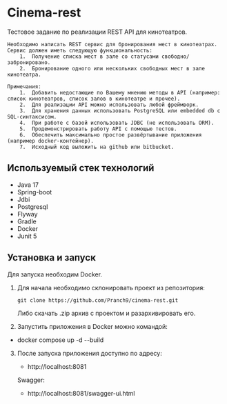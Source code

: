 
# Cinema-rest

Тестовое задание по реализации REST API для кинотеатров.
```
Необходимо написать REST сервис для бронирования мест в кинотеатрах. Сервис должен иметь следующую функциональность:
    1.  Получение списка мест в зале со статусами свободно/забронировано.
    2.  Бронирование одного или нескольких свободных мест в зале кинотеатра.

Примечания:
    1.  Добавить недостающие по Вашему мнению методы в API (например: список кинотеатров, список залов в кинотеатре и прочее).
    2.  Для реализации API можно использовать любой фреймворк.
    3.  Для хранения данных использовать PostgreSQL или embedded db c SQL-синтаксисом.
    4.  При работе с базой использовать JDBC (не использовать ORM).
    5.  Продемонстрировать работу API с помощью тестов.
    6.  Обеспечить максимально простое развёртывание приложения (например docker-контейнер).
    7.  Исходный код выложить на github или bitbucket.
```

## Используемый стек технологий

- Java 17
- Spring-boot
- Jdbi
- Postgresql
- Flyway
- Gradle
- Docker
- Junit 5

## Установка и запуск

Для запуска необходим Docker.

1. Для начала необходимо склонировать проект из репозитория:
    ```
    git clone https://github.com/Pranch9/cinema-rest.git
    ```
    Либо скачать .zip архив с проектом и разархивировать его.

2. Запустить приложения в Docker можно командой:

- docker compose up -d --build

3. После запуска приложения доступно по адресу:
   - http://localhost:8081

    Swagger:
   -  http://localhost:8081/swagger-ui.html





  
